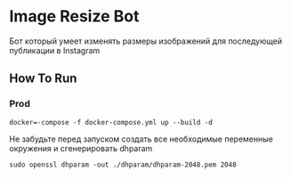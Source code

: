 # Image Resize Bot

Бот который умеет изменять размеры изображений для последующей публикации в Instagram

## How To Run

### Prod

    docker=-compose -f docker-compose.yml up --build -d

Не забудьте перед запуском создать все необходимые переменные окружения и сгенерировать dhparam

    sudo openssl dhparam -out ./dhparam/dhparam-2048.pem 2048